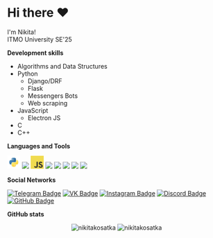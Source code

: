 # Hi there ❤️
I'm Nikita! <br>
ITMO University SE'25

**Development skills**
- Algorithms and Data Structures
- Python
  - Django/DRF
  - Flask
  - Messengers Bots
  - Web scraping
- JavaScript
  - Electron JS
- C
- C++

**Languages and Tools**  

[<code><img height="30" src="https://raw.githubusercontent.com/github/explore/80688e429a7d4ef2fca1e82350fe8e3517d3494d/topics/python/python.png"></code>](https://www.python.org)
[<code><img height="30" src="https://user-images.githubusercontent.com/34314541/150585124-8460f18a-9252-4e72-b44e-47b66c95bd74.png"></code>](https://www.djangoproject.com)
[<code><img height="30" src="https://raw.githubusercontent.com/github/explore/80688e429a7d4ef2fca1e82350fe8e3517d3494d/topics/javascript/javascript.png"></code>](https://developer.mozilla.org/en-US/docs/Web/JavaScript)
[<code><img height="30" src="https://user-images.githubusercontent.com/34314541/150584790-480e02dd-982f-4555-adeb-f7dab7f98479.png"></code>](https://reactjs.org)
[<code><img height="30" src="https://cdn.iconscout.com/icon/free/png-512/c-programming-569564.png"></code>](https://en.cppreference.com/w/c/language)
[<code><img height="30" src="https://user-images.githubusercontent.com/42747200/46140125-da084900-c26d-11e8-8ea7-c45ae6306309.png"></code>](https://en.cppreference.com/w/cpp/language)
[<code><img height="30" src="https://user-images.githubusercontent.com/34314541/150592066-edb00215-4cc3-4da7-8ee9-059160046907.png"></code>](https://www.postgresql.org)
[<code><img height="30" src="https://www.docker.com/sites/default/files/d8/2019-07/vertical-logo-monochromatic.png"></code>](https://www.docker.com)

**Social Networks**

[![Telegram Badge](https://img.shields.io/badge/-nikitakosatka-2ba5e0?style=flat-square&labelColor=2ba5e0&logo=telegram&logoColor=white&link=https://t.me/nikitakosatka)](https://t.me/nikitakosatka) 
[![VK Badge](https://img.shields.io/badge/-nikitakosatka-2687F5?style=flat-square&labelColor=2687F5&logo=vk&logoColor=white&link=https://vk.com/nikitakosatka)](https://vk.com/nikitakosatka) 
[![Instagram Badge](https://img.shields.io/badge/-kosatkanikita-D82B7E?style=flat-square&labelColor=D82B7E&logo=instagram&logoColor=white&link=https://instagram.com/kosatkanikita)](https://instagram.com/kosatkanikita) 
[![Discord Badge](https://img.shields.io/badge/-nikitalmx-5865f2?style=flat-square&labelColor=5865f2&logo=discord&logoColor=white&link=https://discord.com/nikitalmx#9103)](https://discord.com/nikitalmx#9103) 
[![GitHub Badge](https://img.shields.io/badge/-nikitakosatka-171c23?style=flat-square&labelColor=171c23&logo=github&logoColor=white&link=https://github.com/nikitakosatka)](https://github.com/nikitakosatka) 


**GitHub stats**
<p align="center"><img height=190 src="https://github-readme-stats.vercel.app/api?username=nikitakosatka&show_icons=true&theme=radical&count_private=true&include_all_commits=true" alt="nikitakosatka" /> <img height=190 src="https://github-readme-stats.vercel.app/api/top-langs/?username=nikitakosatka&count_private=true&langs_count=10&theme=radical&layout=compact&include_all_commits=true" alt="nikitakosatka" /></p>
